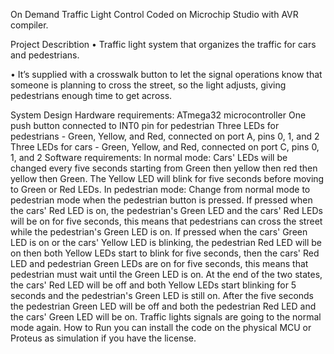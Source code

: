 On Demand Traffic Light Control
Coded on Microchip Studio with AVR compiler.

Project Describtion
• Traffic light system that organizes the traffic for cars and pedestrians.

• It’s supplied with a crosswalk button to let the signal operations know that someone is planning to cross the street, so the light adjusts, giving pedestrians enough time to get across.

System Design
Hardware requirements:
ATmega32 microcontroller
One push button connected to INT0 pin for pedestrian
Three LEDs for pedestrians - Green, Yellow, and Red, connected on port A, pins 0, 1, and 2
Three LEDs for cars - Green, Yellow, and Red, connected on port C, pins 0, 1, and 2
Software requirements:
In normal mode:
Cars' LEDs will be changed every five seconds starting from Green then yellow then red then yellow then Green.
The Yellow LED will blink for five seconds before moving to Green or Red LEDs.
In pedestrian mode:
Change from normal mode to pedestrian mode when the pedestrian button is pressed.
If pressed when the cars' Red LED is on, the pedestrian's Green LED and the cars' Red LEDs will be on for five seconds, this means that pedestrians can cross the street while the pedestrian's Green LED is on.
If pressed when the cars' Green LED is on or the cars' Yellow LED is blinking, the pedestrian Red LED will be on then both Yellow LEDs start to blink for five seconds, then the cars' Red LED and pedestrian Green LEDs are on for five seconds, this means that pedestrian must wait until the Green LED is on.
At the end of the two states, the cars' Red LED will be off and both Yellow LEDs start blinking for 5 seconds and the pedestrian's Green LED is still on.
After the five seconds the pedestrian Green LED will be off and both the pedestrian Red LED and the cars' Green LED will be on.
Traffic lights signals are going to the normal mode again.
How to Run
you can install the code on the physical MCU or Proteus as simulation if you have the license.
